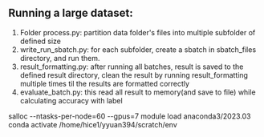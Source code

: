 ## Running a large dataset: 

1. Folder process.py: partition data folder's files into multiple subfolder of defined size
2. write_run_sbatch.py: for each subfolder, create a sbatch in sbatch_files directory, and run them. 
3. result_formatting.py: after running all batches, result is saved to the defined result directory, clean the result by running result_formatting multiple times til the results are formatted correctly
4. evaluate_batch.py: this read all result to memory(and save to file) while calculating accuracy with label

salloc --ntasks-per-node=60 --gpus=7
module load anaconda3/2023.03
conda activate /home/hice1/yyuan394/scratch/env

